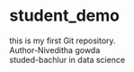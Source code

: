 # student_demo
this is my first Git repository.
<br>
Author-Niveditha gowda
<br>
studed-bachlur in data science
